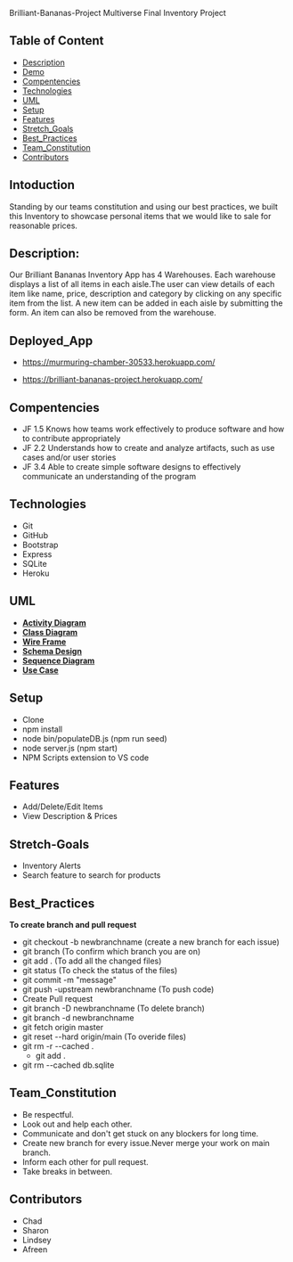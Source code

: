Brilliant-Bananas-Project Multiverse Final Inventory Project 

## Table of Content 
* [Description](#Description)
* [Demo](Deployed_App)
* [Compentencies](#Compentencies)
* [Technologies](#Technologies)
* [UML](#UML)
* [Setup](Setup)
* [Features](#Features)
* [Stretch_Goals](#Stretch-Goals)
* [Best_Practices](#Best_Practices)
* [Team_Constitution](Team_Constitution)
* [Contributors](#Contributors)

## Intoduction 
Standing by our teams constitution and using our best practices, we built this Inventory to showcase personal items that we would like to sale for reasonable prices.


## Description:
Our Brilliant Bananas Inventory App has 4 Warehouses. Each warehouse displays a list of all items in each aisle.The user can view details of each item like name, price, description and category by clicking on any specific item from the list. A new item can be added in each aisle by submitting the form. An item can also be removed from the warehouse.



## Deployed_App
- https://murmuring-chamber-30533.herokuapp.com/

- https://brilliant-bananas-project.herokuapp.com/

## Compentencies
* JF 1.5
Knows how teams work effectively to produce software and how to contribute appropriately
* JF 2.2
Understands how to create and analyze artifacts, such as use cases and/or user stories
* JF 3.4
Able to create simple software designs to effectively communicate an understanding of the program

## Technologies
- Git 
- GitHub 
- Bootstrap
- Express 
- SQLite
- Heroku

## UML
 - **[Activity Diagram](./UML/activitydiagram/)**
 - **[Class Diagram](./UML/Warehouse%20UML/classdiagram.png/)**
 - **[Wire Frame](./UML/wireframe/)**
 - **[Schema Design](./UML/Warehouse%20UML/schemadesign.png/)**
 - **[Sequence Diagram](./UML/Warehouse%20UML/sequence.png/)**
 - **[Use Case](./UML/Warehouse%20UML/usecase.png/)**


## Setup
- Clone 
- npm install 
- node bin/populateDB.js (npm run seed)
- node server.js         (npm start)
- NPM Scripts extension to VS code 

## Features
- Add/Delete/Edit Items
- View Description & Prices 

## Stretch-Goals
- Inventory Alerts
- Search feature to search for products 



## Best_Practices 
 **To create branch and pull request**
- git checkout -b newbranchname (create a new branch for each issue) 
- git branch (To confirm which branch you are on)
- git add . (To add all the changed files) 
- git status (To check the status of the files) 
- git commit -m "message"
- git push -upstream newbranchname (To push code)
- Create Pull request 
- git branch -D newbranchname (To delete branch)
- git branch -d newbranchname
- git fetch origin master
- git reset --hard origin/main (To overide files)
- git rm -r --cached . 
     - git add .
- git rm --cached db.sqlite

## Team_Constitution
- Be respectful.
- Look out and help each other.
- Communicate and don't get stuck on any blockers for long time.
- Create new branch for every issue.Never merge your work on main branch.
- Inform each other for pull request.
- Take breaks in between.
                 
## Contributors
- Chad
- Sharon
- Lindsey
- Afreen



